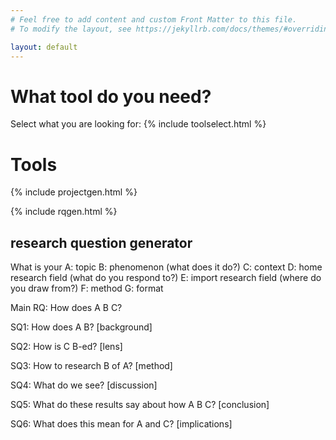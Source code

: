 ```yaml
---
# Feel free to add content and custom Front Matter to this file.
# To modify the layout, see https://jekyllrb.com/docs/themes/#overriding-theme-defaults

layout: default
---
```


# What tool do you need?

Select what you are looking for:
{% include toolselect.html %}



# Tools

{% include projectgen.html %}

{% include rqgen.html %}

## research question generator

What is your
A: topic
B: phenomenon (what does it do?)
C: context
    D: home research field (what do you respond to?)
    E: import research field (where do you draw from?)
F: method
G: format

Main RQ: How does A B C?

SQ1: How does A B? [background]

SQ2: How is C B-ed? [lens]

SQ3: How to research B of A? [method]

SQ4: What do we see? [discussion]

SQ5: What do these results say about how A B C? [conclusion]

SQ6: What does this mean for A and C? [implications]